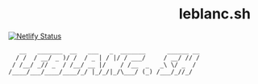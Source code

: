
&nbsp;&nbsp;&nbsp;&nbsp;&nbsp;&nbsp;&nbsp;&nbsp;&nbsp;&nbsp;&nbsp;&nbsp;&nbsp;&nbsp;&nbsp;&nbsp;&nbsp;&nbsp;&nbsp;&nbsp;&nbsp;&nbsp;&nbsp;&nbsp;&nbsp;&nbsp;&nbsp;&nbsp;&nbsp;&nbsp;&nbsp;&nbsp;&nbsp;&nbsp;&nbsp;&nbsp;&nbsp;&nbsp;&nbsp;&nbsp;&nbsp;&nbsp;&nbsp;&nbsp;&nbsp;&nbsp;&nbsp;&nbsp;&nbsp;&nbsp; leblanc.sh
================

[![Netlify Status](https://api.netlify.com/api/v1/badges/e8af8f0b-4f8d-4bc4-9120-62338eedbaca/deploy-status)](https://app.netlify.com/sites/condescending-joliot-9af0aa/deploys)



```
   __   _______  __   ___   _  _______      ______ __
  / /  / __/ _ )/ /  / _ | / |/ / ___/     / __/ // /
 / /__/ _// _  / /__/ __ |/    / /__  _   _\ \/ _  / 
/____/___/____/____/_/ |_/_/|_/\___/ (_) /___/_//_/  
                                                     
  
  ```
